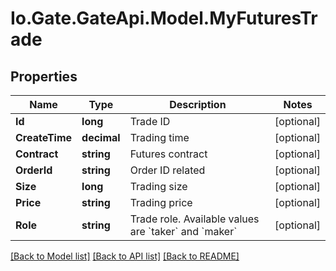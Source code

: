 
# Io.Gate.GateApi.Model.MyFuturesTrade

## Properties

Name | Type | Description | Notes
------------ | ------------- | ------------- | -------------
**Id** | **long** | Trade ID | [optional] 
**CreateTime** | **decimal** | Trading time | [optional] 
**Contract** | **string** | Futures contract | [optional] 
**OrderId** | **string** | Order ID related | [optional] 
**Size** | **long** | Trading size | [optional] 
**Price** | **string** | Trading price | [optional] 
**Role** | **string** | Trade role. Available values are &#x60;taker&#x60; and &#x60;maker&#x60; | [optional] 

[[Back to Model list]](../README.md#documentation-for-models)
[[Back to API list]](../README.md#documentation-for-api-endpoints)
[[Back to README]](../README.md)
